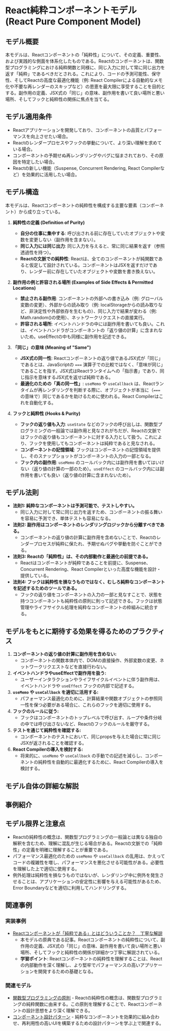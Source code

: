 # React純粋コンポーネントモデル (React Pure Component Model)

## モデル概要
本モデルは、Reactコンポーネントの「純粋性」について、その定義、重要性、および実践的な側面を体系化したものである。Reactのコンポーネントは、関数型プログラミングにおける純粋関数と同様に、同じ入力に対して常に同じ出力を返す「純粋」であるべきだとされる。これにより、コードの予測可能性、保守性、そしてReactの高度な最適化機能（例: React Compilerによる自動的なメモ化や不要な再レンダーのスキップなど）の恩恵を最大限に享受することを目的とする。副作用の定義、JSX式の「同じ」の意味、副作用を書いて良い場所と悪い場所、そしてフックと純粋性の関係に焦点を当てる。

## モデル適用条件
- Reactアプリケーションを開発しており、コンポーネントの品質とパフォーマンスを向上させたい場合。
- Reactのレンダープロセスやフックの挙動について、より深い理解を求めている場合。
- コンポーネントの予期せぬ再レンダリングやバグに悩まされており、その原因を特定したい場合。
- Reactの新しい機能（Suspense, Concurrent Rendering, React Compilerなど）を効果的に活用したい場合。

## モデル構造
本モデルは、Reactコンポーネントの純粋性を構成する主要な要素（コンポーネント）から成り立っている。

1.  **純粋性の定義 (Definition of Purity)**
    -   **自分の仕事に集中する**: 呼び出される前に存在していたオブジェクトや変数を変更しない（副作用を含まない）。
    -   **同じ入力には同じ出力**: 同じ入力を与えると、常に同じ結果を返す（参照透過性を持つ）。
    -   **Reactの文脈での純粋性**: Reactは、全てのコンポーネントが純関数であると仮定して設計されている。コンポーネントはJSXを返すだけであり、レンダー前に存在していたオブジェクトや変数を書き換えない。

2.  **副作用の例と許容される場所 (Examples of Side Effects & Permitted Locations)**
    -   **禁止される副作用**: コンポーネントの外部への書き込み（例: グローバル変数の変更）、外部からの読み取り（例: localStorageからの読み取りなど、非決定性や外部依存を生むもの）、同じ入力で結果が変わる（例: Math.random()の使用）、ネットワークリクエストの直接実行。
    -   **許容される場所**: イベントハンドラの中には副作用を書いても良い。これは、イベントハンドラがコンポーネントの「返り値の計算」に含まれないため。useEffectの中も同様に副作用を記述できる。

3.  **「同じ」の意味 (Meaning of "Same")**
    -   **JSX式の同一性**: Reactコンポーネントの返り値であるJSX式が「同じ」であるとは、JavaScriptの `===` 演算子での比較ではなく、「意味が同じ」であることを指す。JSX式はReactランタイムへの「指示書」であり、同じ指示を意味するJSX式を返せば純粋である。
    -   **最適化のための「真の同一性」**: `useMemo` や `useCallback` は、Reactランタイムが再レンダリングを判断する際に、オブジェクトが本当に（`===` の意味で）同じであるかを助けるために使われる。React Compilerはこれを自動化する。

4.  **フックと純粋性 (Hooks & Purity)**
    -   **フックの返り値も入力**: `useState` などのフックの呼び出しは、関数型プログラミングの一般論では副作用と見なされがちだが、Reactの文脈ではフックの返り値もコンポーネントに対する入力として扱う。これにより、フックを使用してもコンポーネントは純粋であると見なされる。
    -   **コンポーネントの記憶領域**: フックはコンポーネントの記憶領域を提供し、そのスナップショットがコンポーネントの入力の一部となる。
    -   **フック内の副作用**: `useMemo` のコールバック内には副作用を書いてはいけない（返り値の計算の一部のため）。`useEffect` のコールバック内には副作用を書いても良い（返り値の計算に含まれないため）。

## モデル法則
- **法則1: 純粋なコンポーネントは予測可能で、テストしやすい。**
  -   同じ入力に対して常に同じ出力を返すため、コンポーネントの振る舞いを容易に予測でき、単体テストも容易になる。
- **法則2: 副作用はコンポーネントのレンダリングロジックから分離すべきである。**
  -   コンポーネントの返り値の計算に副作用を含めないことで、Reactのレンダープロセスが純粋に保たれ、予期せぬバグや挙動を防ぐことができる。
- **法則3: Reactの「純粋性」は、その内部動作と最適化の前提である。**
  -   Reactはコンポーネントが純粋であることを前提に、Suspense、Concurrent Rendering、React Compilerといった高度な機能を設計・提供している。
- **法則4: フックは純粋性を損なうものではなく、むしろ純粋なコンポーネントを記述するためのツールである。**
  -   フックの返り値をコンポーネントの入力の一部と見なすことで、状態を持つコンポーネントも純粋性の原則に則って記述できる。フックは状態管理やライフサイクル処理を純粋なコンポーネントの枠組みに統合する。

## モデルをもとに期待する効果を得るためのプラクティス
1.  **コンポーネントの返り値の計算に副作用を含めない:**
    -   コンポーネントの関数本体内で、DOMの直接操作、外部変数の変更、ネットワークリクエストなどを直接行わない。
2.  **イベントハンドラやuseEffectで副作用を扱う:**
    -   ユーザーインタラクションやライフサイクルイベントに伴う副作用は、イベントハンドラや `useEffect` フックの内部で記述する。
3.  **`useMemo` や `useCallback` を適切に活用する:**
    -   パフォーマンス最適化のために、計算結果や関数オブジェクトの参照同一性を保つ必要がある場合に、これらのフックを適切に使用する。
4.  **フックのルールに従う:**
    -   フックはコンポーネントのトップレベルで呼び出す、ループや条件分岐の中では呼び出さないなど、Reactのフックのルールを厳守する。
5.  **テストを通じて純粋性を確認する:**
    -   コンポーネントのテストにおいて、同じpropsを与えた場合に常に同じJSXが返されることを確認する。
6.  **React Compilerの導入を検討する:**
    -   将来的に、`useMemo` や `useCallback` の手動での記述を減らし、コンポーネントの純粋性を自動的に最適化するために、React Compilerの導入を検討する。

## モデル自体の詳細な解説

## 事例紹介

## モデル限界と注意点
- Reactの純粋性の概念は、関数型プログラミングの一般論とは異なる独自の解釈を含むため、理解に混乱が生じる場合がある。Reactの文脈での「純粋性」の定義を明確に理解することが重要である。
- パフォーマンス最適化のための `useMemo` や `useCallback` の乱用は、かえってコードの複雑性を増し、パフォーマンスを悪化させる可能性がある。必要性を理解した上で適切に使用する。
- 例外処理は純粋性を損なうものではないが、レンダリング中に例外を発生させることは、アプリケーションの安定性に影響を与える可能性があるため、Error Boundaryなどを適切に利用してハンドリングする。

## 関連事例

### 実装事例
- [Reactコンポーネントが「純粋である」とはどういうことか？　丁寧な解説](https://zenn.dev/uhyo/articles/react-pure-components)
  -   本モデルの原典である記事。Reactコンポーネントの純粋性について、副作用の定義、JSX式の「同じ」の意味、副作用を書いて良い場所と悪い場所、そしてフックと純粋性の関係が詳細かつ丁寧に解説されている。
  -   **学習ポイント**: Reactコンポーネントの純粋性を理解することは、Reactの内部動作を深く理解し、より堅牢でパフォーマンスの高いアプリケーションを開発するための基礎となる。

### 関連モデル
- [関数型プログラミングの原則](https://en.wikipedia.org/wiki/Functional_programming) - Reactの純粋性の概念は、関数型プログラミングの純粋関数に由来する。この原則を理解することで、Reactコンポーネントの設計思想をより深く理解できる。
- [コンポーネント設計パターン](https://react.dev/learn/thinking-in-react) - 純粋なコンポーネントを効果的に組み合わせ、再利用性の高いUIを構築するための設計パターンを学ぶ上で関連する。
